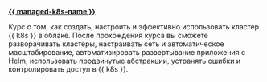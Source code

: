[**{{ managed-k8s-name }}**](/training/kubernetes)

Курс о том, как создать, настроить и эффективно использовать кластер {{ k8s }} в облаке. После прохождения курса вы сможете разворачивать кластеры, настраивать сеть и автоматическое масштабирование, автоматизировать развертывание приложения с Helm, использовать продвинутые абстракции, устранять ошибки и контролировать доступ в {{ k8s }}.
